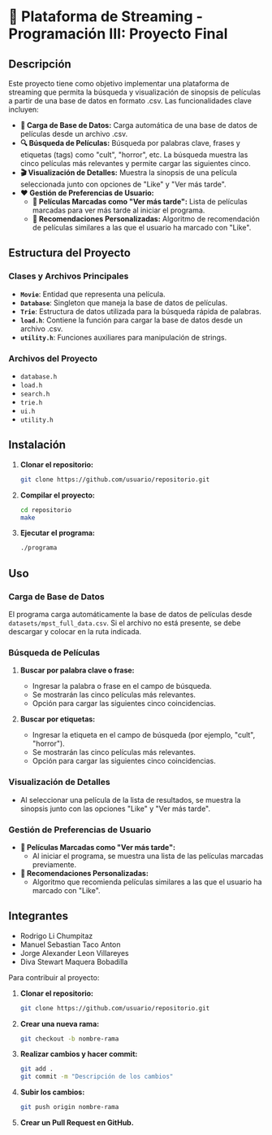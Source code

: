 # 🎥 Plataforma de Streaming - Programación III: Proyecto Final

## Descripción
Este proyecto tiene como objetivo implementar una plataforma de streaming que permita la búsqueda y visualización de sinopsis de películas a partir de una base de datos en formato .csv. Las funcionalidades clave incluyen:

- **💾 Carga de Base de Datos:** Carga automática de una base de datos de películas desde un archivo .csv.
- **🔍 Búsqueda de Películas:** Búsqueda por palabras clave, frases y etiquetas (tags) como "cult", "horror", etc. La búsqueda muestra las cinco películas más relevantes y permite cargar las siguientes cinco.
- **🎬 Visualización de Detalles:** Muestra la sinopsis de una película seleccionada junto con opciones de "Like" y "Ver más tarde".
- **❤️ Gestión de Preferencias de Usuario:**
  - **📌 Películas Marcadas como "Ver más tarde":** Lista de películas marcadas para ver más tarde al iniciar el programa.
  - **🤖 Recomendaciones Personalizadas:** Algoritmo de recomendación de películas similares a las que el usuario ha marcado con "Like".

## Estructura del Proyecto

### Clases y Archivos Principales

- **`Movie`**: Entidad que representa una película.
- **`Database`**: Singleton que maneja la base de datos de películas.
- **`Trie`**: Estructura de datos utilizada para la búsqueda rápida de palabras.
- **`load.h`**: Contiene la función para cargar la base de datos desde un archivo .csv.
- **`utility.h`**: Funciones auxiliares para manipulación de strings.

### Archivos del Proyecto

- `database.h`
- `load.h`
- `search.h`
- `trie.h`
- `ui.h`
- `utility.h`

## Instalación

1. **Clonar el repositorio:**

    ```bash
    git clone https://github.com/usuario/repositorio.git
    ```

2. **Compilar el proyecto:**

    ```bash
    cd repositorio
    make
    ```

3. **Ejecutar el programa:**

    ```bash
    ./programa
    ```

## Uso

### Carga de Base de Datos

El programa carga automáticamente la base de datos de películas desde `datasets/mpst_full_data.csv`. Si el archivo no está presente, se debe descargar y colocar en la ruta indicada.

### Búsqueda de Películas

1. **Buscar por palabra clave o frase:**
   - Ingresar la palabra o frase en el campo de búsqueda.
   - Se mostrarán las cinco películas más relevantes.
   - Opción para cargar las siguientes cinco coincidencias.

2. **Buscar por etiquetas:**
   - Ingresar la etiqueta en el campo de búsqueda (por ejemplo, "cult", "horror").
   - Se mostrarán las cinco películas más relevantes.
   - Opción para cargar las siguientes cinco coincidencias.

### Visualización de Detalles

- Al seleccionar una película de la lista de resultados, se muestra la sinopsis junto con las opciones "Like" y "Ver más tarde".

### Gestión de Preferencias de Usuario

- **📌 Películas Marcadas como "Ver más tarde":**
  - Al iniciar el programa, se muestra una lista de las películas marcadas previamente.
- **🤖 Recomendaciones Personalizadas:**
  - Algoritmo que recomienda películas similares a las que el usuario ha marcado con "Like".

## Integrantes

- Rodrigo Li Chumpitaz
- Manuel Sebastian Taco Anton
- Jorge Alexander Leon Villareyes
- Diva Stewart Maquera Bobadilla

Para contribuir al proyecto:
1. **Clonar el repositorio:**

    ```bash
    git clone https://github.com/usuario/repositorio.git
    ```

2. **Crear una nueva rama:**

    ```bash
    git checkout -b nombre-rama
    ```

3. **Realizar cambios y hacer commit:**

    ```bash
    git add .
    git commit -m "Descripción de los cambios"
    ```

4. **Subir los cambios:**

    ```bash
    git push origin nombre-rama
    ```

5. **Crear un Pull Request en GitHub.**
